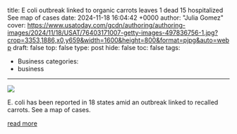 title: E coli outbreak linked to organic carrots leaves 1 dead 15 hospitalized See map of cases
date: 2024-11-18 16:04:42 +0000
author: "Julia Gomez"
cover: https://www.usatoday.com/gcdn/authoring/authoring-images/2024/11/18/USAT/76403171007-getty-images-497836756-1.jpg?crop=3353,1886,x0,y659&width=1600&height=800&format=pjpg&auto=webp
draft: false
top: false
type: post
hide: false
toc: false
tags:
  - Business
categories:
  - business
---

![](https://www.usatoday.com/gcdn/authoring/authoring-images/2024/11/18/USAT/76403171007-getty-images-497836756-1.jpg?crop=3353,1886,x0,y659&width=1600&height=800&format=pjpg&auto=webp)

E. coli has been reported in 18 states amid an outbreak linked to recalled carrots. See a map of cases.

[read more](https://www.usatoday.com/story/money/food/2024/11/18/e-coli-cases-outbreak-carrots/76399934007/)

